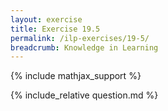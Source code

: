 ```yaml
---
layout: exercise
title: Exercise 19.5
permalink: /ilp-exercises/19-5/
breadcrumb: Knowledge in Learning
---
```


{% include mathjax_support %}

<div><i class="arrow-up" data-chapter="ilp-exercises" data-exercise="ex_5" data-rating="0"></i></div>
{% include_relative question.md %}
